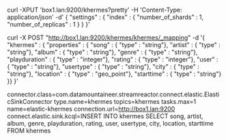 curl -XPUT 'box1.lan:9200/khermes?pretty' -H 'Content-Type: application/json' -d'
{
    "settings" : {
        "index" : {
            "number_of_shards" : 1,
            "number_of_replicas" : 1
        }
    }
}'

curl -X POST "http://box1.lan:9200/khermes/khermes/_mapping" -d '{
   "khermes" : {
   "properties" : {
       "song" : { "type" : "string"},
       "artist" : { "type" : "string"},
       "album" : { "type" : "string"},
       "genre" : { "type" : "string"},
       "playduration" : { "type" : "integer"},
       "rating" : { "type" : "integer"},
       "user" : { "type" : "string"},
       "usertype" : { "type" : "string"},
       "city" : { "type" : "string"},
       "location" : { "type" : "geo_point"},
       "starttime" : { "type" : "string"}
   }}
}'



connector.class=com.datamountaineer.streamreactor.connect.elastic.ElasticSinkConnector
type.name=khermes
topics=khermes
tasks.max=1
name=elastic-khermes
connection.url=http://box1.lan:9200
connect.elastic.sink.kcql=INSERT INTO khermes SELECT song, artist, album, genre, playduration, rating, user, usertype, city, location, starttime FROM khermes
